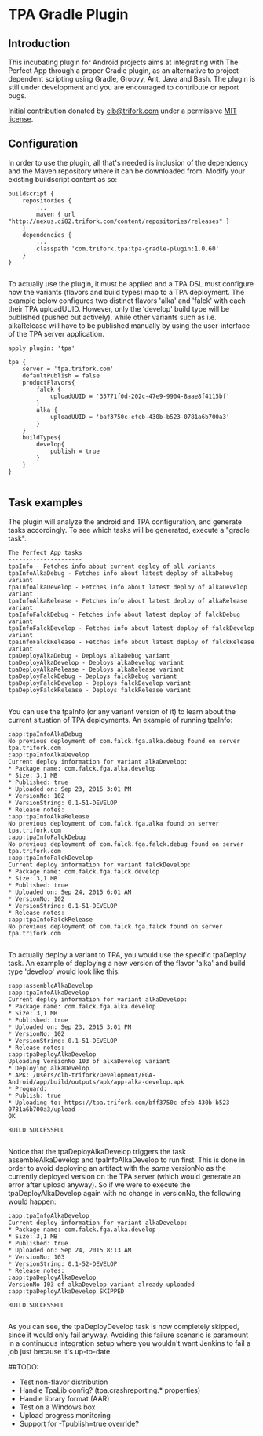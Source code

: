 # TPA Gradle Plugin

## Introduction
This incubating plugin for Android projects aims at integrating with The Perfect App
through a proper Gradle plugin, as an alternative to project-dependent scripting using
Gradle, Groovy, Ant, Java and Bash. The plugin is still under development and you are 
encouraged to contribute or report bugs.

Initial contribution donated by clb@trifork.com under a
permissive [MIT license](https://en.wikipedia.org/wiki/MIT_License).


## Configuration
In order to use the plugin, all that's needed is inclusion of the dependency and the Maven
repository where it can be downloaded from. Modify your existing buildscript content as so:

```
buildscript {
    repositories {
        ...
        maven { url "http://nexus.ci82.trifork.com/content/repositories/releases" }
    }
    dependencies {
        ...
        classpath 'com.trifork.tpa:tpa-gradle-plugin:1.0.60'
    }
}


```


To actually use the plugin, it must be applied and a TPA DSL must configure how
the variants (flavors and build types) map to a TPA deployment. The example below
configures two distinct flavors 'alka' and 'falck' with each their TPA uploadUUID.
However, only the 'develop' build type will be published (pushed out actively), 
while other variants such as i.e. alkaRelease will have to be published manually
by using the user-interface of the TPA server application.

```
apply plugin: 'tpa'

tpa {
    server = 'tpa.trifork.com'
    defaultPublish = false
    productFlavors{
        falck {
            uploadUUID = '35771f0d-202c-47e9-9904-8aae8f4115bf'
        }
        alka {
            uploadUUID = 'baf3750c-efeb-430b-b523-0781a6b700a3'
        }
    }
    buildTypes{
        develop{
            publish = true
        }
    }
}


```



## Task examples
The plugin will analyze the android and TPA configuration, and generate tasks
accordingly. To see which tasks will be generated, execute a "gradle task".

```
The Perfect App tasks
---------------------
tpaInfo - Fetches info about current deploy of all variants
tpaInfoAlkaDebug - Fetches info about latest deploy of alkaDebug variant
tpaInfoAlkaDevelop - Fetches info about latest deploy of alkaDevelop variant
tpaInfoAlkaRelease - Fetches info about latest deploy of alkaRelease variant
tpaInfoFalckDebug - Fetches info about latest deploy of falckDebug variant
tpaInfoFalckDevelop - Fetches info about latest deploy of falckDevelop variant
tpaInfoFalckRelease - Fetches info about latest deploy of falckRelease variant
tpaDeployAlkaDebug - Deploys alkaDebug variant
tpaDeployAlkaDevelop - Deploys alkaDevelop variant
tpaDeployAlkaRelease - Deploys alkaRelease variant
tpaDeployFalckDebug - Deploys falckDebug variant
tpaDeployFalckDevelop - Deploys falckDevelop variant
tpaDeployFalckRelease - Deploys falckRelease variant


```


You can use the tpaInfo (or any variant version of it) to learn about the current
situation of TPA deployments. An example of running tpaInfo:

```
:app:tpaInfoAlkaDebug
No previous deployment of com.falck.fga.alka.debug found on server tpa.trifork.com
:app:tpaInfoAlkaDevelop
Current deploy information for variant alkaDevelop:
* Package name: com.falck.fga.alka.develop
* Size: 3,1 MB
* Published: true
* Uploaded on: Sep 23, 2015 3:01 PM
* VersionNo: 102
* VersionString: 0.1-51-DEVELOP
* Release notes: 
:app:tpaInfoAlkaRelease
No previous deployment of com.falck.fga.alka found on server tpa.trifork.com
:app:tpaInfoFalckDebug
No previous deployment of com.falck.fga.falck.debug found on server tpa.trifork.com
:app:tpaInfoFalckDevelop
Current deploy information for variant falckDevelop:
* Package name: com.falck.fga.falck.develop
* Size: 3,1 MB
* Published: true
* Uploaded on: Sep 24, 2015 6:01 AM
* VersionNo: 102
* VersionString: 0.1-51-DEVELOP
* Release notes: 
:app:tpaInfoFalckRelease
No previous deployment of com.falck.fga.falck found on server tpa.trifork.com


```


To actually deploy a variant to TPA, you would use the specific tpaDeploy task.
An example of deploying a new version of the flavor 'alka' and build type 'develop'
would look like this:

```
:app:assembleAlkaDevelop
:app:tpaInfoAlkaDevelop
Current deploy information for variant alkaDevelop:
* Package name: com.falck.fga.alka.develop
* Size: 3,1 MB
* Published: true
* Uploaded on: Sep 23, 2015 3:01 PM
* VersionNo: 102
* VersionString: 0.1-51-DEVELOP
* Release notes: 
:app:tpaDeployAlkaDevelop
Uploading VersionNo 103 of alkaDevelop variant
* Deploying alkaDevelop
* APK: /Users/clb-trifork/Development/FGA-Android/app/build/outputs/apk/app-alka-develop.apk
* Proguard: 
* Publish: true
* Uploading to: https://tpa.trifork.com/bff3750c-efeb-430b-b523-0781a6b700a3/upload
OK

BUILD SUCCESSFUL


```

Notice that the tpaDeployAlkaDevelop triggers the task assembleAlkaDevelop and 
tpaInfoAlkaDevelop to run first. This is done in order to avoid deploying an 
artifact with the *same* versionNo as the currently deployed version on the TPA server 
(which would generate an error after upload anyway). So if we were to execute the 
tpaDeployAlkaDevelop again with no change in versionNo, the following would happen:

```
:app:tpaInfoAlkaDevelop
Current deploy information for variant alkaDevelop:
* Package name: com.falck.fga.alka.develop
* Size: 3,1 MB
* Published: true
* Uploaded on: Sep 24, 2015 8:13 AM
* VersionNo: 103
* VersionString: 0.1-52-DEVELOP
* Release notes: 
:app:tpaDeployAlkaDevelop
VersionNo 103 of alkaDevelop variant already uploaded
:app:tpaDeployAlkaDevelop SKIPPED

BUILD SUCCESSFUL


```

As you can see, the tpaDeployDevelop task is now completely skipped, since it would
only fail anyway. Avoiding this failure scenario is paramount in a continuous integration 
setup where you wouldn't want Jenkins to fail a job just because it's up-to-date.


##TODO:
- Test non-flavor distribution
- Handle TpaLib config? (tpa.crashreporting.* properties)
- Handle library format (AAR)
- Test on a Windows box
- Upload progress monitoring
- Support for -Tpublish=true override?

